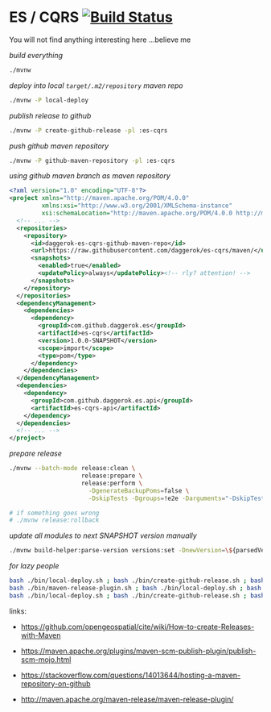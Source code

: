 # ES / CQRS [![Build Status](https://travis-ci.org/daggerok/es-cqrs.svg?branch=master)](https://travis-ci.org/daggerok/es-cqrs)
You will not find anything interesting here ...believe me

_build everything_

```bash
./mvnw
```

_deploy into local `target/.m2/repository` maven repo_

```bash
./mvnw -P local-deploy
```

_publish release to github_

```bash
./mvnw -P create-github-release -pl :es-cqrs
```

_push github maven repository_

```bash
./mvnw -P github-maven-repository -pl :es-cqrs
```

_using github maven branch as maven repository_

```xml
<?xml version="1.0" encoding="UTF-8"?>
<project xmlns="http://maven.apache.org/POM/4.0.0"
         xmlns:xsi="http://www.w3.org/2001/XMLSchema-instance"
         xsi:schemaLocation="http://maven.apache.org/POM/4.0.0 http://maven.apache.org/xsd/maven-4.0.0.xsd">
  <!-- ... -->
  <repositories>
    <repository>
      <id>daggerok-es-cqrs-github-maven-repo</id>
      <url>https://raw.githubusercontent.com/daggerok/es-cqrs/maven/</url>
      <snapshots>
        <enabled>true</enabled>
        <updatePolicy>always</updatePolicy><!-- rly? attention! -->
      </snapshots>
    </repository>
  </repositories>
  <dependencyManagement>
    <dependencies>
      <dependency>
        <groupId>com.github.daggerok.es</groupId>
        <artifactId>es-cqrs</artifactId>
        <version>1.0.0-SNAPSHOT</version>
        <scope>import</scope>
        <type>pom</type>
      </dependency>
    </dependencies>
  </dependencyManagement>
  <dependencies>
    <dependency>
      <groupId>com.github.daggerok.es.api</groupId>
      <artifactId>es-cqrs-api</artifactId>
    </dependency>
  </dependencies>
  <!-- ... -->
</project>
```

_prepare release_

```bash
./mvnw --batch-mode release:clean \
                    release:prepare \
                    release:perform \
                      -DgenerateBackupPoms=false \
                      -DskipTests -Dgroups=!e2e -Darguments="-DskipTests -Dgroups=!e2e"

# if something goes wrong
# ./mvnw release:rollback
```

_update all modules to next SNAPSHOT version manually_

```bash
./mvnw build-helper:parse-version versions:set -DnewVersion=\${parsedVersion.majorVersion}.\${parsedVersion.minorVersion}.\${parsedVersion.nextIncrementalVersion}-SNAPSHOT
```

_for lazy people_

```bash
bash ./bin/local-deploy.sh ; bash ./bin/create-github-release.sh ; bash ./bin/github-maven-repository.sh
bash ./bin/maven-release-plugin.sh ; bash ./bin/local-deploy.sh ; bash ./bin/create-github-release.sh ; bash ./bin/github-maven-repository.sh
bash ./bin/local-deploy.sh ; bash ./bin/create-github-release.sh ; bash ./bin/github-maven-repository.sh ; bash ./bin/maven-release-plugin.sh ; bash ./bin/local-deploy.sh ; bash ./bin/create-github-release.sh ; bash ./bin/github-maven-repository.sh
```

links:

- https://github.com/opengeospatial/cite/wiki/How-to-create-Releases-with-Maven

- https://maven.apache.org/plugins/maven-scm-publish-plugin/publish-scm-mojo.html
- https://stackoverflow.com/questions/14013644/hosting-a-maven-repository-on-github

- http://maven.apache.org/maven-release/maven-release-plugin/
